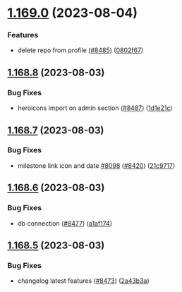 # [1.169.0](https://github.com/EddieHubCommunity/LinkFree/compare/v1.168.8...v1.169.0) (2023-08-04)


### Features

* delete repo from profile ([#8485](https://github.com/EddieHubCommunity/LinkFree/issues/8485)) ([0802f67](https://github.com/EddieHubCommunity/LinkFree/commit/0802f674a47a92380d96eca11d8ef703c62745c2))



## [1.168.8](https://github.com/EddieHubCommunity/LinkFree/compare/v1.168.7...v1.168.8) (2023-08-03)


### Bug Fixes

* heroicons import on admin section ([#8487](https://github.com/EddieHubCommunity/LinkFree/issues/8487)) ([1d1e21c](https://github.com/EddieHubCommunity/LinkFree/commit/1d1e21c9388778a7d8be9b45c07fb81505db3918))



## [1.168.7](https://github.com/EddieHubCommunity/LinkFree/compare/v1.168.6...v1.168.7) (2023-08-03)


### Bug Fixes

* milestone link icon and date [#8098](https://github.com/EddieHubCommunity/LinkFree/issues/8098) ([#8420](https://github.com/EddieHubCommunity/LinkFree/issues/8420)) ([21c9717](https://github.com/EddieHubCommunity/LinkFree/commit/21c9717861542833a2fc6d7a2131937573918266))



## [1.168.6](https://github.com/EddieHubCommunity/LinkFree/compare/v1.168.5...v1.168.6) (2023-08-03)


### Bug Fixes

* db connection ([#8477](https://github.com/EddieHubCommunity/LinkFree/issues/8477)) ([a1af174](https://github.com/EddieHubCommunity/LinkFree/commit/a1af174bbe8866f1121b073dc91d8d0556479de2))



## [1.168.5](https://github.com/EddieHubCommunity/LinkFree/compare/v1.168.4...v1.168.5) (2023-08-03)


### Bug Fixes

* changelog latest features ([#8473](https://github.com/EddieHubCommunity/LinkFree/issues/8473)) ([2a43b3a](https://github.com/EddieHubCommunity/LinkFree/commit/2a43b3ac3b7c6dee0ac1a88d2f0919784954192c))




